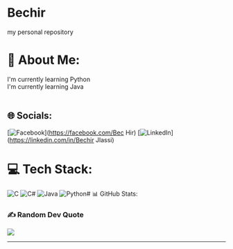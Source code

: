 # Bechir
my personal repository
# 💫 About Me:
I'm currently learning Python <br>I'm currently learning Java<br><br> 


## 🌐 Socials:
[![Facebook](https://img.shields.io/badge/Facebook-%231877F2.svg?logo=Facebook&logoColor=white)](https://facebook.com/Bec Hir) [![LinkedIn](https://img.shields.io/badge/LinkedIn-%230077B5.svg?logo=linkedin&logoColor=white)](https://linkedin.com/in/Bechir Jlassi) 

# 💻 Tech Stack:
![C](https://img.shields.io/badge/c-%2300599C.svg?style=for-the-badge&logo=c&logoColor=white) ![C#](https://img.shields.io/badge/c%23-%23239120.svg?style=for-the-badge&logo=c-sharp&logoColor=white) ![Java](https://img.shields.io/badge/java-%23ED8B00.svg?style=for-the-badge&logo=java&logoColor=white) ![Python](https://img.shields.io/badge/python-3670A0?style=for-the-badge&logo=python&logoColor=ffdd54)# 📊 GitHub Stats:


### ✍️ Random Dev Quote
![](https://quotes-github-readme.vercel.app/api?type=horizontal&theme=radical)

---

